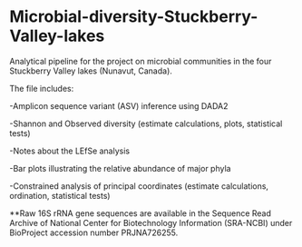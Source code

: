 # Microbial-diversity-Stuckberry-Valley-lakes

Analytical pipeline for the project on microbial communities in the four Stuckberry Valley lakes (Nunavut, Canada).


The file includes:

-Amplicon sequence variant (ASV) inference using DADA2 

-Shannon and Observed diversity (estimate calculations, plots, statistical tests)

-Notes about the LEfSe analysis

-Bar plots illustrating the relative abundance of major phyla 

-Constrained analysis of principal coordinates (estimate calculations, ordination, statistical tests)


**Raw 16S rRNA gene sequences are available in the Sequence Read Archive of National Center for Biotechnology Information (SRA-NCBI) under BioProject accession number PRJNA726255. 



